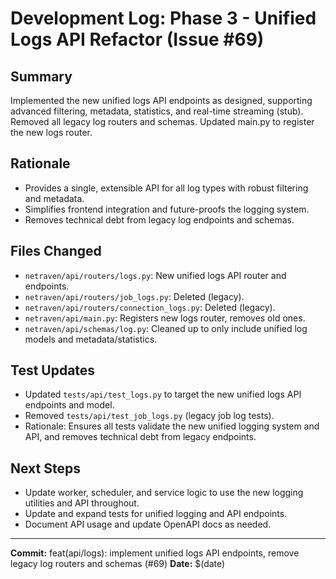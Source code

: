 # Development Log: Phase 3 - Unified Logs API Refactor (Issue #69)

## Summary
Implemented the new unified logs API endpoints as designed, supporting advanced filtering, metadata, statistics, and real-time streaming (stub). Removed all legacy log routers and schemas. Updated main.py to register the new logs router.

## Rationale
- Provides a single, extensible API for all log types with robust filtering and metadata.
- Simplifies frontend integration and future-proofs the logging system.
- Removes technical debt from legacy log endpoints and schemas.

## Files Changed
- `netraven/api/routers/logs.py`: New unified logs API router and endpoints.
- `netraven/api/routers/job_logs.py`: Deleted (legacy).
- `netraven/api/routers/connection_logs.py`: Deleted (legacy).
- `netraven/api/main.py`: Registers new logs router, removes old ones.
- `netraven/api/schemas/log.py`: Cleaned up to only include unified log models and metadata/statistics.

## Test Updates
- Updated `tests/api/test_logs.py` to target the new unified logs API endpoints and model.
- Removed `tests/api/test_job_logs.py` (legacy job log tests).
- Rationale: Ensures all tests validate the new unified logging system and API, and removes technical debt from legacy endpoints.

## Next Steps
- Update worker, scheduler, and service logic to use the new logging utilities and API throughout.
- Update and expand tests for unified logging and API endpoints.
- Document API usage and update OpenAPI docs as needed.

---
**Commit:** feat(api/logs): implement unified logs API endpoints, remove legacy log routers and schemas (#69)
**Date:** $(date) 